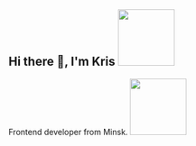 ## Hi there 👋, I'm Kris <img src="https://i.giphy.com/media/v1.Y2lkPTc5MGI3NjExdWg0ejhkOTdlNGw0emgzOXYzNzVicjI3eDZ2dzQ3NXF6d3h4Z3lnciZlcD12MV9pbnRlcm5hbF9naWZfYnlfaWQmY3Q9cw/3iyKHMIKg5VWG6qHUm/giphy.gif" width="100"/>
Frontend developer from Minsk. <img src="https://i.giphy.com/media/v1.Y2lkPTc5MGI3NjExODU2cWwxNGt3NHZ3eWt6ZDBldmtnNXQxbWlydHlrbWNhNnVzajgxaCZlcD12MV9pbnRlcm5hbF9naWZfYnlfaWQmY3Q9Zw/bGgsc5mWoryfgKBx1u/giphy.gif" width="100"/>



